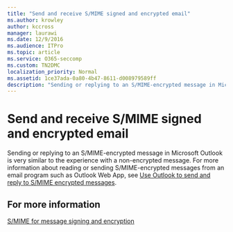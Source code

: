 ```yaml
---
title: "Send and receive S/MIME signed and encrypted email"
ms.author: krowley
author: kccross
manager: laurawi
ms.date: 12/9/2016
ms.audience: ITPro
ms.topic: article
ms.service: O365-seccomp
ms.custom: TN2DMC
localization_priority: Normal
ms.assetid: 1ce37ada-0a80-4b47-8611-d008979589ff
description: "Sending or replying to an S/MIME-encrypted message in Microsoft Outlook is very similar to the experience with a non-encrypted message."
---
```


# Send and receive S/MIME signed and encrypted email

Sending or replying to an S/MIME-encrypted message in Microsoft Outlook is very similar to the experience with a non-encrypted message. For more information about reading or sending S/MIME-encrypted messages from an email program such as Outlook Web App, see [Use Outlook to send and reply to S/MIME encrypted messages](https://go.microsoft.com/fwlink/p/?LinkId=392520).
  
## For more information

[S/MIME for message signing and encryption](s-mime-for-message-signing-and-encryption.md)
  

